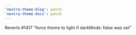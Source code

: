 ```yaml
---
'nextra-theme-blog': patch
'nextra-theme-docs': patch
---
```


Reverts #1417 "force theme to light if darkMode: false was set"
